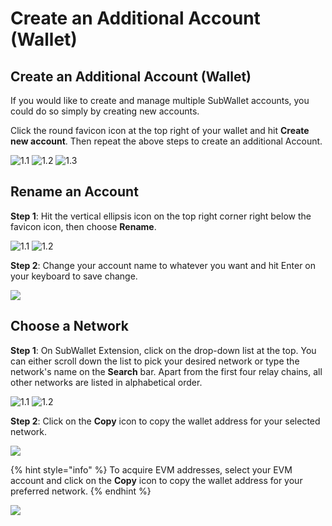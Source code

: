 # Create an Additional Account (Wallet)

## Create an Additional Account (Wallet)

If you would like to create and manage multiple SubWallet accounts, you could do so simply by creating new accounts.

Click the round favicon icon at the top right of your wallet and hit **Create new account**. Then repeat the above steps to create an additional Account.&#x20;

![1.1](<../../.gitbook/assets/additional account.png>) ![1.2](<../../.gitbook/assets/additional account 2.png>) ![1.3](<../../.gitbook/assets/additional account 3.png>)

## Rename an Account &#x20;

**Step 1**: Hit the vertical ellipsis icon on the top right corner right below the favicon icon, then choose **Rename**.&#x20;

![1.1](<../../.gitbook/assets/rename 1.png>) ![1.2](<../../.gitbook/assets/rename 2.png>)

**Step 2**: Change your account name to whatever you want and hit Enter on your keyboard to save change.&#x20;

![](<../../.gitbook/assets/rename 3.png>)

## Choose a Network

**Step 1**: On SubWallet Extension, click on the drop-down list at the top. You can either scroll down the list to pick your desired network or type the network's name on the **Search** bar. Apart from the first four relay chains, all other networks are listed in alphabetical order.

![1.1](<../../.gitbook/assets/Screen Shot 2022-05-03 at 15.30.11.png>) ![1.2](<../../.gitbook/assets/Screen Shot 2022-05-03 at 15.31.05.png>)

**Step 2**: Click on the **Copy** icon to copy the wallet address for your selected network.&#x20;

![](<../../.gitbook/assets/Screen Shot 2022-05-03 at 15.38.08.png>)

{% hint style="info" %}
To acquire EVM addresses, select your EVM account and click on the **Copy** icon to copy the wallet address for your preferred network.
{% endhint %}

![](<../../.gitbook/assets/Screen Shot 2022-06-14 at 11.18.24.png>)
